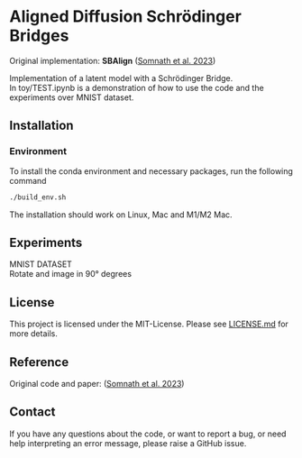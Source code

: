 # Aligned Diffusion Schrödinger Bridges
Original implementation:
 **SBAlign** ([Somnath et al. 2023](https://openreview.net/forum?id=BkWFJN7_bQ))

Implementation of a latent model with a Schrödinger Bridge.  
In toy/TEST.ipynb is a demonstration of how to use the code and the experiments over MNIST dataset.
## Installation

### Environment
To install the conda environment and necessary packages, run the following command

```bash
./build_env.sh
```
The installation should work on Linux, Mac and M1/M2 Mac.

## Experiments
MNIST DATASET  
Rotate and image in 90° degrees

## License

This project is licensed under the MIT-License. Please see [LICENSE.md](https://github.com/IBM/aligned_diffusion_bridges/blob/main/LICENSE) for more details.

## Reference
Original code and paper: ([Somnath et al. 2023](https://openreview.net/forum?id=BkWFJN7_bQ))

## Contact

If you have any questions about the code, or want to report a bug, or need help interpreting an error message, please raise a GitHub issue.
